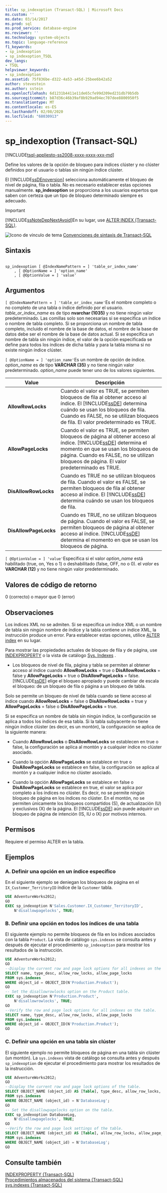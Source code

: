 ```yaml
---
title: sp_indexoption (Transact-SQL) | Microsoft Docs
ms.custom: ''
ms.date: 03/14/2017
ms.prod: sql
ms.prod_service: database-engine
ms.reviewer: ''
ms.technology: system-objects
ms.topic: language-reference
f1_keywords:
- sp_indexoption
- sp_indexoption_TSQL
dev_langs:
- TSQL
helpviewer_keywords:
- sp_indexoption
ms.assetid: 75f836be-d322-4a53-a45d-25bee6b42a52
author: stevestein
ms.author: sstein
ms.openlocfilehash: 6d1231b4411e11de65cfe99d209ed231db79b5db
ms.sourcegitcommit: b87d36c46b39af8b929ad94ec707dee8800950f5
ms.translationtype: MT
ms.contentlocale: es-ES
ms.lasthandoff: 02/08/2020
ms.locfileid: "68030913"
---
```

# <a name="sp_indexoption-transact-sql"></a>sp_indexoption (Transact-SQL)
[!INCLUDE[tsql-appliesto-ss2008-xxxx-xxxx-xxx-md](../../includes/tsql-appliesto-ss2008-xxxx-xxxx-xxx-md.md)]

  Define los valores de la opción de bloqueo para índices clúster y no clúster definidos por el usuario o tablas sin ningún índice clúster.  
  
 El [!INCLUDE[ssDEnoversion](../../includes/ssdenoversion-md.md)] selecciona automáticamente el bloqueo de nivel de página, fila o tabla. No es necesario establecer estas opciones manualmente. **sp_indexoption** se proporciona a los usuarios expertos que saben con certeza que un tipo de bloqueo determinado siempre es adecuado.  
  
> [!IMPORTANT]  
>  [!INCLUDE[ssNoteDepNextAvoid](../../includes/ssnotedepnextavoid-md.md)]En su lugar, use [ALTER INDEX &#40;Transact-SQL&#41;](../../t-sql/statements/alter-index-transact-sql.md).  
  
 ![Icono de vínculo de tema](../../database-engine/configure-windows/media/topic-link.gif "Icono de vínculo de tema") [Convenciones de sintaxis de Transact-SQL](../../t-sql/language-elements/transact-sql-syntax-conventions-transact-sql.md)  
  
## <a name="syntax"></a>Sintaxis  
  
```  
  
sp_indexoption [ @IndexNamePattern = ] 'table_or_index_name'   
    , [ @OptionName = ] 'option_name'   
    , [ @OptionValue = ] 'value'  
```  
  
## <a name="arguments"></a>Argumentos  
`[ @IndexNamePattern = ] 'table_or_index_name'`Es el nombre completo o no completo de una tabla o índice definido por el usuario. *table_or_index_name* es de tipo **nvarchar (1035)** y no tiene ningún valor predeterminado. Las comillas solo son necesarias si se especifica un índice o nombre de tabla completo. Si se proporciona un nombre de tabla completo, incluido el nombre de la base de datos, el nombre de la base de datos debe ser el nombre de la base de datos actual. Si se especifica un nombre de tabla sin ningún índice, el valor de la opción especificada se define para todos los índices de dicha tabla y para la tabla misma si no existe ningún índice clúster.  
  
`[ @OptionName = ] 'option_name'`Es un nombre de opción de índice. *option_name* es de tipo **VARCHAR (35)** y no tiene ningún valor predeterminado. *option_name* puede tener uno de los valores siguientes.  
  
|Value|Descripción|  
|-----------|-----------------|  
|**AllowRowLocks**|Cuando el valor es TRUE, se permiten bloqueos de fila al obtener acceso al índice. El [!INCLUDE[ssDE](../../includes/ssde-md.md)] determina cuándo se usan los bloqueos de fila. Cuando es FALSE, no se utilizan bloqueos de fila. El valor predeterminado es TRUE.|  
|**AllowPageLocks**|Cuando el valor es TRUE, se permiten bloqueos de página al obtener acceso al índice. [!INCLUDE[ssDE](../../includes/ssde-md.md)] determina el momento en que se usan los bloqueos de página. Cuando es FALSE, no se utilizan bloqueos de página. El valor predeterminado es TRUE.|  
|**DisAllowRowLocks**|Cuando es TRUE no se utilizan bloqueos de fila. Cuando el valor es FALSE, se permiten bloqueos de fila al obtener acceso al índice. El [!INCLUDE[ssDE](../../includes/ssde-md.md)] determina cuándo se usan los bloqueos de fila.|  
|**DisAllowPageLocks**|Cuando es TRUE, no se utilizan bloqueos de página. Cuando el valor es FALSE, se permiten bloqueos de página al obtener acceso al índice. [!INCLUDE[ssDE](../../includes/ssde-md.md)] determina el momento en que se usan los bloqueos de página.|  
  
`[ @OptionValue = ] 'value'`Especifica si el valor *option_name* está habilitado (true, on, Yes o 1) o deshabilitado (false, OFF, no o 0). el *valor* es **VARCHAR (12)** y no tiene ningún valor predeterminado.  
  
## <a name="return-code-values"></a>Valores de código de retorno  
 0 (correcto) o mayor que 0 (error)  
  
## <a name="remarks"></a>Observaciones  
 Los índices XML no se admiten. Si se especifica un índice XML o un nombre de tabla sin ningún nombre de índice y la tabla contiene un índice XML, la instrucción produce un error. Para establecer estas opciones, utilice [ALTER index](../../t-sql/statements/alter-index-transact-sql.md) en su lugar.  
  
 Para mostrar las propiedades actuales de bloqueo de fila y de página, use [INDEXPROPERTY](../../t-sql/functions/indexproperty-transact-sql.md) o la vista de catálogo [Sys. Indexes](../../relational-databases/system-catalog-views/sys-indexes-transact-sql.md) .  
  
-   Los bloqueos de nivel de fila, página y tabla se permiten al obtener acceso al índice cuando **AllowRowLocks** = true o **DisAllowRowLocks** = false y **AllowPageLocks** = true o **DisAllowPageLocks** = false. [!INCLUDE[ssDE](../../includes/ssde-md.md)] elige el bloqueo apropiado y puede cambiar de escala el bloqueo: de un bloqueo de fila o página a un bloqueo de tabla.  
  
 Solo se permite un bloqueo de nivel de tabla cuando se tiene acceso al índice cuando **AllowRowLocks** = false o **DisAllowRowLocks** = true y **AllowPageLocks** = false o **DisAllowPageLocks** = true.  
  
 Si se especifica un nombre de tabla sin ningún índice, la configuración se aplica a todos los índices de esa tabla. Si la tabla subyacente no tiene ningún índice clúster (es decir, es un montón), la configuración se aplica de la siguiente manera:  
  
-   Cuando **AllowRowLocks** o **DisAllowRowLocks** se establecen en true o false, la configuración se aplica al montón y a cualquier índice no clúster asociado.  
  
-   Cuando la opción **AllowPageLocks** se establece en true o **DisAllowPageLocks** se establece en false, la configuración se aplica al montón y a cualquier índice no clúster asociado.  
  
-   Cuando la opción **AllowPageLocks** se establece en false o **DisAllowPageLocks** se establece en true, el valor se aplica por completo a los índices no clúster. Es decir, no se permite ningún bloqueo de página en los índices no clúster. En el montón, no se permiten únicamente los bloqueos compartidos (S), de actualización (U) y exclusivos (X) de la página. El [!INCLUDE[ssDE](../../includes/ssde-md.md)] aún puede adquirir un bloqueo de página de intención (IS, IU o IX) por motivos internos.  
  
## <a name="permissions"></a>Permisos  
 Requiere el permiso ALTER en la tabla.  
  
## <a name="examples"></a>Ejemplos  
  
### <a name="a-setting-an-option-on-a-specific-index"></a>A. Definir una opción en un índice específico  
 En el siguiente ejemplo se deniegan los bloqueos de página en el `IX_Customer_TerritoryID` índice de la `Customer` tabla.  
  
```sql  
USE AdventureWorks2012;  
GO  
EXEC sp_indexoption N'Sales.Customer.IX_Customer_TerritoryID',  
    N'disallowpagelocks', TRUE;  
```  
  
### <a name="b-setting-an-option-on-all-indexes-on-a-table"></a>B. Definir una opción en todos los índices de una tabla  
 El siguiente ejemplo no permite bloqueos de fila en los índices asociados con la tabla `Product`. La vista de catálogo `sys.indexes` se consulta antes y después de ejecutar el procedimiento `sp_indexoption` para mostrar los resultados de la instrucción.  
  
```sql  
USE AdventureWorks2012;  
GO  
--Display the current row and page lock options for all indexes on the table.  
SELECT name, type_desc, allow_row_locks, allow_page_locks   
FROM sys.indexes  
WHERE object_id = OBJECT_ID(N'Production.Product');  
GO  
-- Set the disallowrowlocks option on the Product table.   
EXEC sp_indexoption N'Production.Product',  
    N'disallowrowlocks', TRUE;  
GO  
--Verify the row and page lock options for all indexes on the table.  
SELECT name, type_desc, allow_row_locks, allow_page_locks   
FROM sys.indexes  
WHERE object_id = OBJECT_ID(N'Production.Product');  
GO  
```  
  
### <a name="c-setting-an-option-on-a-table-with-no-clustered-index"></a>C. Definir una opción en una tabla sin clúster  
 El siguiente ejemplo no permite bloqueos de página en una tabla sin clúster (un montón). La `sys.indexes` vista de catálogo se consulta antes y después `sp_indexoption` de ejecutar el procedimiento para mostrar los resultados de la instrucción.  
  
```sql  
USE AdventureWorks2012;  
GO  
--Display the current row and page lock options of the table.   
SELECT OBJECT_NAME (object_id) AS [Table], type_desc, allow_row_locks, allow_page_locks   
FROM sys.indexes  
WHERE OBJECT_NAME (object_id) = N'DatabaseLog';  
GO  
-- Set the disallowpagelocks option on the table.   
EXEC sp_indexoption DatabaseLog,  
    N'disallowpagelocks', TRUE;  
GO  
--Verify the row and page lock settings of the table.  
SELECT OBJECT_NAME (object_id) AS [Table], allow_row_locks, allow_page_locks   
FROM sys.indexes  
WHERE OBJECT_NAME (object_id) = N'DatabaseLog';  
GO  
```  
  
## <a name="see-also"></a>Consulte también  
 [INDEXPROPERTY &#40;Transact-SQL&#41;](../../t-sql/functions/indexproperty-transact-sql.md)   
 [Procedimientos almacenados del sistema &#40;Transact-SQL&#41;](../../relational-databases/system-stored-procedures/system-stored-procedures-transact-sql.md)   
 [sys.indexes &#40;Transact-SQL&#41;](../../relational-databases/system-catalog-views/sys-indexes-transact-sql.md)  
  
  
